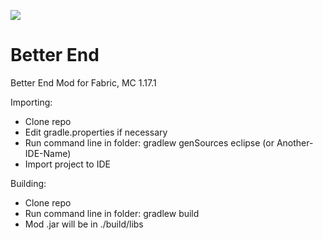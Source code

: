 [![](https://jitpack.io/v/paulevsGitch/BetterEnd.svg)](https://jitpack.io/#paulevsGitch/BetterEnd)

# Better End

Better End Mod for Fabric, MC 1.17.1

Importing:

* Clone repo
* Edit gradle.properties if necessary
* Run command line in folder: gradlew genSources eclipse (or Another-IDE-Name)
* Import project to IDE

Building:

* Clone repo
* Run command line in folder: gradlew build
* Mod .jar will be in ./build/libs

